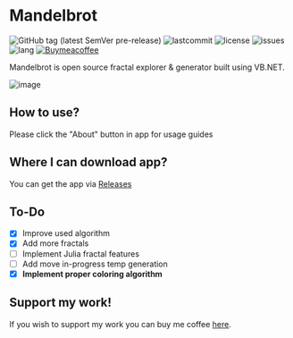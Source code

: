 # Mandelbrot

![GitHub tag (latest SemVer pre-release)](https://img.shields.io/github/v/tag/JulWas797/Mandelbrot) ![lastcommit](https://img.shields.io/github/last-commit/julwas797/mandelbrot) ![license](https://img.shields.io/github/license/julwas797/Mandelbrot) ![issues](https://img.shields.io/github/issues/julwas797/Mandelbrot) ![lang](https://img.shields.io/github/languages/top/JulWas797/Mandelbrot) [![Buymeacoffee](https://badgen.net/badge/icon/buymeacoffee?icon=buymeacoffee&label)](https://bmc.link/julwas797) 

Mandelbrot is open source fractal explorer & generator built using VB.NET.

![image](https://github.com/JulWas797/Mandelbrot/assets/51297298/5edb0321-4f67-4db8-9528-f880b52f94b6)

## How to use?

Please click the "About" button in app for usage guides

## Where I can download app?

You can get the app via [Releases](https://github.com/JulWas797/Mandelbrot/releases)

## To-Do

- [x] Improve used algorithm
- [x] Add more fractals
- [ ] Implement Julia fractal features
- [ ] Add move in-progress temp generation
- [x] **Implement proper coloring algorithm**

## Support my work!

If you wish to support my work you can buy me coffee [here](https://bmc.link/julwas797).
